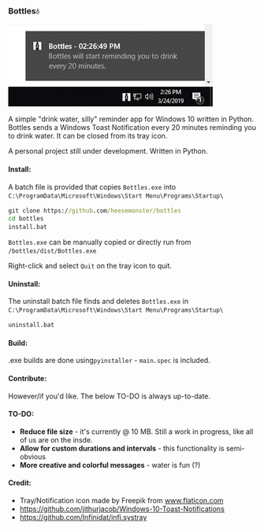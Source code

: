 ### Bottles💧

![notification](image.png)

A simple "drink water, silly" reminder app for Windows 10 written in Python. Bottles sends a Windows Toast Notification 
every 20 minutes reminding you to drink water. It can be closed from its tray icon.

A personal project still under development. Written in Python.


#### Install:
A  batch file is provided that copies `Bottles.exe` into `C:\ProgramData\Microsoft\Windows\Start Menu\Programs\Startup\` 
```cmd
git clone https://github.com/heesemonster/bottles
cd bottles
install.bat
```

`Bottles.exe` can be manually copied or directly run from `/bottles/dist/Bottles.exe`

Right-click and select `Quit` on the tray icon to quit.

#### Uninstall:
The uninstall batch file finds and deletes `Bottles.exe` in `C:\ProgramData\Microsoft\Windows\Start Menu\Programs\Startup\`
```cmd
uninstall.bat
```

#### Build:
.exe builds are done using`pyinstaller` - `main.spec` is included.

#### Contribute:
However/if you'd like. The below TO-DO is always up-to-date.

#### TO-DO:
* **Reduce file size** - it's currently @ 10 MB. Still a work in progress, like all of us are on the insde.
* **Allow for custom durations and intervals** - this functionality is semi-obvious
* **More creative and colorful messages** - water is fun (?)

#### Credit:
* Tray/Notification icon made by Freepik from www.flaticon.com
* https://github.com/jithurjacob/Windows-10-Toast-Notifications
* https://github.com/Infinidat/infi.systray